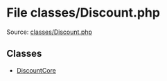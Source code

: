 File classes/Discount.php
=========

Source: [classes/Discount.php](https://github.com/PrestaShop/PrestaShop/blob/1.6.1.3/classes/Discount.php)


Classes
-------

* [DiscountCore](class.DiscountCore.md)

